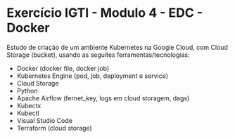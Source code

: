 # Exercício IGTI - Modulo 4 - EDC - Docker

Estudo de criação de um ambiente Kubernetes na Google Cloud, com Cloud Storage (bucket), usando as seguites ferramentas/tecnologias:

- Docker (docker file, docker job)
- Kubernetes Engine (pod, job, deployment e service)
- Cloud Storage
- Python
- Apache Airflow (fernet_key, logs em cloud storagem, dags)
- Kubectx
- Kubectl
- Visual Studio Code
- Terraform (cloud storage)
